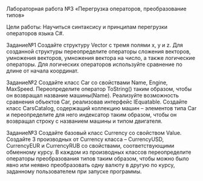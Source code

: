 Лабораторная работа №3
«Перегрузка операторов, преобразование типов»

Цели работы:
Научиться синтаксису и принципам перегрузки операторов языка C#.

Задание№1
Создайте структуру Vector с тремя полями x, y и z. 
Для созданной структуры переопределите операторы сложения векторов, умножения векторов, умножения вектора на число, а также логические операторы. Для логических операторов используйте сравнение по длине от начала координат.

Задание№2
Создайте класс Car со свойствами Name, Engine, MaxSpeed. Переопределите оператор ToString() таким образом, чтобы он возвращал название машины(Name). Реализуйте возможность сравнения объектов Car, реализовав интерфейс IEquatable<Car>. 
Создайте класс CarsCatalog, содержащий коллекцию машин – элементов типа Car и переопределите для него индексатор таким образом, чтобы он возвращал строку с названием машины и типом двигателя.

Задание№3
Создайте базовый класс Currency со свойством Value. Создайте 3 производных от Currency класса – CurrencyUSD, CurrencyEUR и CurrencyRUB со свойствами, соответствующими обменному курсу. В каждом из производных классов переопределите операторы преобразования типов таким образом, чтобы можно было явно или неявно преобразовать одну валюту в другую по курсу, заданному пользователем при запуске программы.

